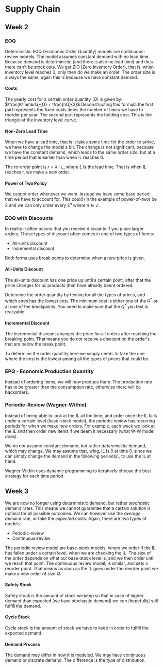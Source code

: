 # Supply Chain

## Week 2
### EOQ
Deterministic EOQ (Economic Order Quantity) models are continuous-review models.
The model assumes constant demand with no lead time. Because demand is
deterministic (and there is also no lead time) and thus there can't
be stock outs. We get ZIO (Zero Inventory Order), that is, when inventory level
reaches 0, only then do we make an order. The order size is always the same,
again this is because we have constant demand.

#### Costs
The yearly cost for a certain order quantity ($Q$) is given by:
$\frac{K\lambda}{Q} + \frac{hQ}{2}$
Deconstructing this formula the first part represents the fixed costs
times the number of times we have to reorder per year. The second part
represents the holding cost. This is the triangle of the inventory level curve.

#### Non-Zero Lead Time
When we have a lead time, that is it takes some time for the order to arrive,
we have to change the model a bit. The change is not significant, because we
have the constant demand, which leads to the same order size, but at a time
period that is earlier than when IL reaches 0.

The re-order point is $r = \lambda \cdot L$, where $L$ is the lead time.
That is when IL reaches r, we make a new order.

#### Power of Two Policy
We cannot order whenever we want, instead we have some base period that
we have to account for. This could (in the example of power-of-two) be 2
and we can only order every $2^n$ where $n\in\mathbb{Z}$.

### EOQ with Discounts
In reality it often occurs that you receive discounts if you place larger
orders. These types of discount often comes in one of two types of forms:
* All-units discount
* Incremental discount

Both forms uses break points to determine when a new price is given.

#### All-Units Discount
The all-units discount has one price up until a certain point, after that the
price changes for *all* products (that have already been) ordered.

Determine the order quantity by testing for all the types of prices,
and which ones has the lowest cost. The minimum cost is either one of the
$Q^*$ or at one of the breakpoints. You need to make sure that the $Q^*$
you test is realizable.

#### Incremental Discount
The incremental discount changes the price for all orders after reaching
the breaking point. That means you do _not_ receive a discount on the
order's that are below the break point.

To determine the order quantity here we simply needs to take the one
where the cost is the lowest among all the types of prices that could
be.

### EPQ - Economic Production Quantity
Instead of ordering items, we will now produce them. The production 
rate has to be greater than the consumption rate, otherwise there
will be backorders.

### Periodic-Review (Wagner-Within)
Instead of being able to look at the IL all the time, and order once the
IL falls under a certain level (base-stock model), the periodic review
has recurring periods for when we make new orders. For example, each week
we look at the IL and then order new items if we deem it necessary (what
W-W model does).

We do *not* assume constant demand, but rather _deterministic_ demand, which
may change. We may assume that, wlog, IL is 0 at time 0, since we can simply
change the demand in the following period(s), to use the IL at hand.

Wagner-Within uses dynamic programming to iteratively choose the best strategy
for each time period.

## Week 3
We are now no longer using deterministic demand, but rather _stochastic_ demand
rates. This means we cannot guarantee that a certain solution is optimal for
all possible outcomes. We can however use the _average_ demand rate, or take
the _expected_ costs. Again, there are two types of models:
* Periodic-review
* Continuous-review

The periodic review model are base-stock models, where we order if the IL
has fallen under a certain level, when we are checking the IL. The size of the
order depends on what our base-stock level is, and we then order until we reach
that point.
The continuous review model, is similar, and sets a reorder point. That means 
as soon as the IL goes under the reorder point we make a new order of size $Q$.

#### Safety Stock
Safety stock is the amount of stock we keep so that in case of higher demand
than expected (we have stochastic demand) we can (hopefully) still fulfill
the demand.

#### Cycle Stock
Cycle stock is the amount of stock we have to keep in order to fulfill the
expected demand.

#### Demand Process
The demand may differ in how it is modeled. We may have continuous demand or
discrete demand. The difference is the type of distribution.







